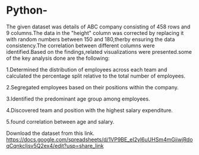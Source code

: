 # Python-
The given dataset was details of ABC company consisting of 458 rows and 9 columns.The data in the "height" column was corrected by replacing it with random numbers between 150 and 180,therby ensuring the data consistency.The correlation between different columns were identified.Based on the findings,related visualizations were presented.some of the key analysis done are the following:

1.Determined the distribution of employees across each team and calculated the percentage split relative to the total number of employees.

2.Segregated employees based on their positions within the company.

3.Identified the predominant age group among employees.

4.Discovered team and position with the highest salary expenditure.

5.found correlation between age and salary.

Download the dataset from this link.
 https://docs.google.com/spreadsheets/d/1VP9BE_eI2yl6uUHSm4mGiiwjRdoqCqnkcIjsv5Q2ex4/edit?usp=share_link
